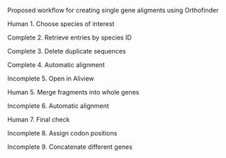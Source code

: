 Proposed workflow for creating single gene aligments using Orthofinder

Human       1. Choose species of interest

Complete    2. Retrieve entries by species ID

Complete    3. Delete duplicate sequences

Complete    4. Automatic alignment

Incomplete  5. Open in Aliview

Human       5. Merge fragments into whole genes

Incomplete  6. Automatic alignment

Human       7. Final check

Incomplete  8. Assign codon positions

Incomplete  9. Concatenate different genes

